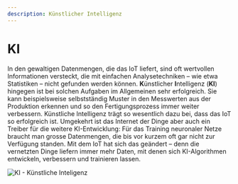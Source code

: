 ```yaml
---
description: Künstlicher Intelligenz
---
```


# KI

In den gewaltigen Datenmengen, die das IoT liefert, sind oft wertvollen Informationen versteckt, die mit einfachen Analysetechniken – wie etwa Statistiken – nicht gefunden werden können. **K**ünstlicher **I**ntelligenz (**KI**) hingegen ist bei solchen Aufgaben im Allgemeinen sehr erfolgreich. Sie kann beispielsweise selbstständig Muster in den Messwerten aus der Produktion erkennen und so den Fertigungsprozess immer weiter verbessern. Künstliche Intelligenz trägt so wesentlich dazu bei, dass das IoT so erfolgreich ist. Umgekehrt ist das Internet der Dinge aber auch ein Treiber für die weitere KI-Entwicklung: Für das Training neuronaler Netze braucht man grosse Datenmengen, die bis vor kurzem oft gar nicht zur Verfügung standen. Mit dem IoT hat sich das geändert – denn die vernetzten Dinge liefern immer mehr Daten, mit denen sich KI-Algorithmen entwickeln, verbessern und trainieren lassen.

![KI - Künstliche Inteligenz](../../.gitbook/assets/gehirn\_KI.jpg)
